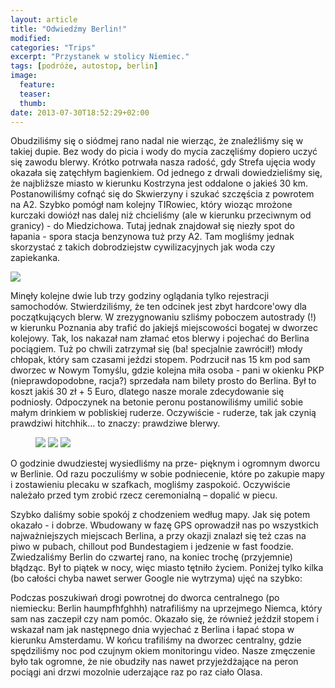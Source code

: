 ```yaml
---
layout: article
title: "Odwiedźmy Berlin!"
modified:
categories: "Trips"
excerpt: "Przystanek w stolicy Niemiec."
tags: [podróże, autostop, berlin]
image:
  feature:
  teaser:
  thumb:
date: 2013-07-30T18:52:29+02:00
---
```

Obudziliśmy się o siódmej rano nadal nie wierząc, że znaleźliśmy się w takiej dupie. Bez wody do picia i wody do mycia zaczęliśmy dopiero uczyć się zawodu blerwy. Krótko potrwała nasza radość, gdy Strefa ujęcia wody okazała się zatęchłym bagienkiem. Od jednego z drwali dowiedzieliśmy się, że najbliższe miasto w kierunku Kostrzyna jest oddalone o jakieś 30 km. Postanowiliśmy cofnąć się do Skwierzyny i szukać szczęścia z powrotem na A2. Szybko pomógł nam kolejny TIRowiec, który wioząc mrożone kurczaki dowiózł nas dalej niż chcieliśmy (ale w kierunku przeciwnym od granicy) - do Miedzichowa. Tutaj jednak znajdował się niezły spot do łapania - spora stacja benzynowa tuż przy A2. Tam mogliśmy jednak skorzystać z takich dobrodziejstw cywilizacyjnych jak woda czy zapiekanka.

<img src="http://nikodamn.github.io/images/eurotrip/2/1.jpg">

Minęły kolejne dwie lub trzy godziny oglądania tylko rejestracji samochodów. Stwierdziliśmy, że ten odcinek jest zbyt hardcore'owy dla początkujących blerw. W zrezygnowaniu szliśmy poboczem autostrady (!) w kierunku Poznania aby trafić do jakiejś miejscowości bogatej w dworzec kolejowy. Tak, los nakazał nam złamać etos blerwy i pojechać do Berlina pociągiem. Tuż po chwili zatrzymał się (ba! specjalnie zawrócił!) młody chłopak, który sam czasami jeździ stopem. Podrzucił nas 15 km pod sam dworzec w Nowym Tomyślu, gdzie kolejna miła osoba - pani w okienku PKP (nieprawdopodobne, racja?) sprzedała nam bilety prosto do Berlina. Był to koszt jakiś 30 zł + 5 Euro, dlatego nasze morale zdecydowanie się podniosły. Odpoczynek na betonie peronu postanowiliśmy umilić sobie małym drinkiem w pobliskiej ruderze. Oczywiście - ruderze, tak jak czynią prawdziwi hitchhik... to znaczy: prawdziwe blerwy.

<figure class="third">
<img src="http://nikodamn.github.io/images/eurotrip/2/2.jpg">
<img src="http://nikodamn.github.io/images/eurotrip/2/3.jpg">
<img src="http://nikodamn.github.io/images/eurotrip/2/4.jpg">
</figure>

O godzinie dwudziestej wysiedliśmy na prze- pięknym i ogromnym dworcu w Berlinie. Od razu poczuliśmy w sobie podniecenie, które po zakupie mapy i zostawieniu plecaku w szafkach, mogliśmy zaspokoić. Oczywiście należało przed tym zrobić rzecz ceremonialną – dopalić w piecu.

Szybko daliśmy sobie spokój z chodzeniem według mapy. Jak się potem okazało - i dobrze. Wbudowany w fazę GPS oprowadził nas po wszystkich najważniejszych miejscach Berlina, a przy okazji znalazł się też czas na piwo w pubach, chillout pod Bundestagiem i jedzenie w fast foodzie. Zwiedzaliśmy Berlin do czwartej rano, na koniec trochę (przyjemnie) błądząc. Był to piątek w nocy, więc miasto tętniło życiem. Poniżej tylko kilka (bo całości chyba nawet serwer Google nie wytrzyma) ujęć na szybko:

Podczas poszukiwań drogi powrotnej do dworca centralnego (po niemiecku: Berlin haumpfhfghhh) natrafiliśmy na uprzejmego Niemca, który sam nas zaczepił czy nam pomóc. Okazało się, że również jeździł stopem i wskazał nam jak następnego dnia wyjechać z Berlina i łapać stopa w kierunku Amsterdamu. W końcu trafiliśmy na dworzec centralny, gdzie spędziliśmy noc pod czujnym okiem monitoringu video. Nasze zmęczenie było tak ogromne, że nie obudziły nas nawet przyjeżdżające na peron pociągi ani drzwi mozolnie uderzające raz po raz ciało Olasa.
